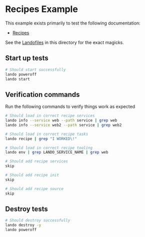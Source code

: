 # Recipes Example

This example exists primarily to test the following documentation:

* [Recipes](https://docs.lando.dev/config/recipes.html)

See the [Landofiles](https://docs.lando.dev/config/lando.html) in this directory for the exact magicks.

## Start up tests

```bash
# Should start successfully
lando poweroff
lando start
```

## Verification commands

Run the following commands to verify things work as expected

```bash
# Should load in correct recipe services
lando info --service web --path service | grep web
lando info --service web2 --path service | grep web2

# Should load in correct recipe tasks
lando recipe | grep "I WORKED\!"

# Should load in correct recipe tooling
lando env | grep LANDO_SERVICE_NAME | grep web

# Should add recipe services
skip

# Should add recipe init
skip

# Should add recipe source
skip
```

## Destroy tests

```bash
# Should destroy successfully
lando destroy -y
lando poweroff
```
